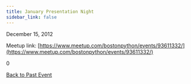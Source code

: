 ```yaml
---
title: January Presentation Night
sidebar_link: false
---
```


December 15, 2012



Meetup link: [https://www.meetup.com/bostonpython/events/93611332/](https://www.meetup.com/bostonpython/events/93611332/)

0

[Back to Past Event](past-events.md)